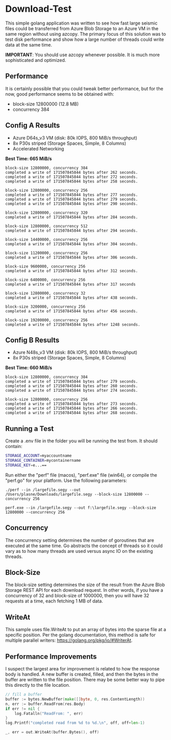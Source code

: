 # Download-Test

This simple golang application was written to see how fast large seismic files could be transferred from Azure Blob Storage to an Azure VM in the same region without using azcopy. The primary focus of this solution was to test disk performance and show how a large number of threads could write data at the same time.

**IMPORTANT**: You should use azcopy whenever possible. It is much more sophisticated and optimized.

## Performance

It is certainly possible that you could tweak better performance, but for the now, good performance seems to be obtained with:

-   block-size 12800000 (12.8 MB)
-   concurrency 384

## Config A Results

-   Azure D64s_v3 VM (disk: 80k IOPS, 800 MiB/s throughput)
-   8x P30s striped (Storage Spaces, Simple, 8 Columns)
-   Accelerated Networking

**Best Time: 665 MiB/s**

```
block-size 12800000, concurrency 384
completed a write of 171507845844 bytes after 262 seconds.
completed a write of 171507845844 bytes after 272 seconds.
completed a write of 171507845844 bytes after 258 seconds.

block-size 12800000, concurrency 256
completed a write of 171507845844 bytes after 277 seconds.
completed a write of 171507845844 bytes after 279 seconds.
completed a write of 171507845844 bytes after 290 seconds.

block-size 12800000, concurrency 320
completed a write of 171507845844 bytes after 284 seconds.

block-size 12800000, concurrency 512
completed a write of 171507845844 bytes after 294 seconds.

block-size 14400000, concurrency 256
completed a write of 171507845844 bytes after 304 seconds.

block-size 11200000, concurrency 256
completed a write of 171507845844 bytes after 306 seconds.

block-size 9600000, concurrency 256
completed a write of 171507845844 bytes after 312 seconds.

block-size 6400000, concurrency 256
completed a write of 171507845844 bytes after 317 seconds

block-size 12800000, concurrency 32
completed a write of 171507845844 bytes after 438 seconds.

block-size 3200000, concurrency 256
completed a write of 171507845844 bytes after 456 seconds.

block-size 19200000, concurrency 256
completed a write of 171507845844 bytes after 1248 seconds.
```

## Config B Results

-   Azure N48s_v3 VM (disk: 80k IOPS, 800 MiB/s throughput)
-   8x P30s striped (Storage Spaces, Simple, 8 Columns)

**Best Time: 660 MiB/s**

```
block-size 12800000, concurrency 384
completed a write of 171507845844 bytes after 279 seconds.
completed a write of 171507845844 bytes after 260 seconds.
completed a write of 171507845844 bytes after 274 seconds.

block-size 12800000, concurrency 256
completed a write of 171507845844 bytes after 273 seconds.
completed a write of 171507845844 bytes after 266 seconds.
completed a write of 171507845844 bytes after 268 seconds.
```

## Running a Test

Create a .env file in the folder you will be running the test from. It should contain:

```bash
STORAGE_ACCOUNT=myaccountname
STORAGE_CONTAINER=mycontainername
STORAGE_KEY=e...==
```

Run either the "perf" file (macos), "perf.exe" file (win64), or compile the "perf.go" for your platform. Use the following parameters:

```
./perf --in /largefile.segy --out /Users/plasne/Downloads/largefile.segy --block-size 12800000 --concurrency 256
```

```
perf.exe --in /largefile.segy --out f:\largefile.segy --block-size 12800000 --concurrency 256
```

## Concurrency

The concurrency setting determines the number of goroutines that are executed at the same time. Go abstracts the concept of threads so it could vary as to how many threads are used versus async IO on the existing threads.

## Block-Size

The block-size setting determines the size of the result from the Azure Blob Storage REST API for each download request. In other words, if you have a concurrency of 32 and block-size of 1000000, then you will have 32 requests at a time, each fetching 1 MB of data.

## WriteAt

This sample uses file.WriteAt to put an array of bytes into the sparse file at a specific position. Per the golang documentation, this method is safe for multiple parallel writers: https://golang.org/pkg/io/#WriterAt.

## Performance Improvements

I suspect the largest area for improvement is related to how the response body is handled. A new buffer is created, filled, and then the bytes in the buffer are written to the file position. There may be some better way to pipe this directly to the file location.

```go
// fill a buffer
buffer := bytes.NewBuffer(make([]byte, 0, res.ContentLength))
n, err := buffer.ReadFrom(res.Body)
if err != nil {
    log.Fatalln("ReadFrom: ", err)
}
log.Printf("completed read from %d to %d.\n", off, off+len-1)

_, err = out.WriteAt(buffer.Bytes(), off)
```
